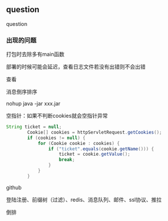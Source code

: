 ## question
question



### 出现的问题

打包时去除多有main函数

部署的时候可能会延迟，查看日志文件若没有出错则不会出错

查看



消息倒序排序



nohup java -jar xxx.jar



空指针：如果不判断cookies就会空指针异常

```java
String ticket = null;
        Cookie[] cookies = httpServletRequest.getCookies();
        if (cookies != null) {
            for (Cookie cookie : cookies) {
                if ("ticket".equals(cookie.getName())) {
                    ticket = cookie.getValue();
                    break;
                }
            }
        }
```



github

登陆注册、前缀树（过滤）、redis、消息队列、邮件、ssl协议、推拉



倒排

